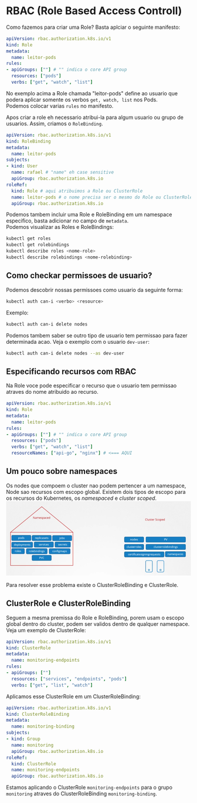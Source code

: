 # RBAC (Role Based Access Controll)
Como fazemos para criar uma Role? Basta aplciar o seguinte manifesto:  
```yaml
apiVersion: rbac.authorization.k8s.io/v1
kind: Role
metadata:
  name: leitor-pods
rules:
- apiGroups: [""] # "" indica o core API group
  resources: ["pods"]
  verbs: ["get", "watch", "list"]
```  
No exemplo acima a Role chamada "leitor-pods" define ao usuario que podera aplicar somente os verbos `get, watch, list` nos Pods.    
Podemos colocar varias `rules` no manifesto.  
  
Apos criar a role eh necessario atribui-la para algum usuario ou grupo de usuarios.  Assim, criamos o `RoleBinding`.  
```yaml
apiVersion: rbac.authorization.k8s.io/v1
kind: RoleBinding
metadata:
  name: leitor-pods
subjects:
- kind: User
  name: rafael # "name" eh case sensitive
  apiGroup: rbac.authorization.k8s.io
roleRef:
  kind: Role # aqui atribuimos a Role ou ClusterRole
  name: leitor-pods # o nome precisa ser o mesmo do Role ou ClusterRole criado
  apiGroup: rbac.authorization.k8s.io
```  
Podemos tambem incluir uma Role e RoleBinding em um namespace especifico, basta adicionar no campo de `metadata`.  
Podemos visualizar as Roles e RoleBindings:  
```sh
kubectl get roles
kubectl get rolebindings
kubectl describe roles <nome-role>
kubectl describe rolebindings <nome-rolebinding>
```  
  
## Como checkar permissoes de usuario?
Podemos descobrir nossas permissoes como usuario da seguinte forma:  
```sh
kubectl auth can-i <verbo> <resource>
```  
Exemplo:
```sh
kubectl auth can-i delete nodes
```  
  
Podemos tambem saber se outro tipo de usuario tem permissao para fazer determinada acao. Veja o exemplo com o usuario `dev-user`:  
```sh
kubectl auth can-i delete nodes --as dev-user
```  
  
## Especificando recursos com RBAC
Na Role voce pode especificar o recurso que o usuario tem permissao atraves do nome atribuido ao recurso.  
```yaml
apiVersion: rbac.authorization.k8s.io/v1
kind: Role
metadata:
  name: leitor-pods
rules:
- apiGroups: [""] # "" indica o core API group
  resources: ["pods"]
  verbs: ["get", "watch", "list"]
  resourceNames: ["api-go", "nginx"] # <=== AQUI
```  

## Um pouco sobre namespaces
Os nodes que compoem o cluster nao podem pertencer a um namespace, Node sao recursos com escopo global. Existem dois tipos de escopo para os recursos do Kubernetes, os _namespaced_ e _cluster scoped_.  
![resource_scopes](./assets/scope_resources.png)  
  
Para resolver esse problema existe o ClusterRoleBinding e ClusterRole.  
  
## ClusterRole e ClusterRoleBinding
Seguem a mesma premissa do Role e RoleBinding, porem usam o escopo global dentro do cluster, podem ser validos dentro de qualquer namespace.  
Veja um exemplo de ClusterRole:  
```yaml
apiVersion: rbac.authorization.k8s.io/v1
kind: ClusterRole
metadata:
  name: monitoring-endpoints
rules:
- apiGroups: [""]
  resources: ["services", "endpoints", "pods"]
  verbs: ["get", "list", "watch"]
```  
Aplicamos esse ClusterRole em um ClusterRoleBinding:  
```yaml
apiVersion: rbac.authorization.k8s.io/v1
kind: ClusterRoleBinding
metadata:
  name: monitoring-binding
subjects:
- kind: Group
  name: monitoring
  apiGroup: rbac.authorization.k8s.io
roleRef:
  kind: ClusterRole
  name: monitoring-endpoints
  apiGroup: rbac.authorization.k8s.io
```  
Estamos aplicando o ClusterRole `monitoring-endpoints` para o grupo `monitoring` atraves do ClusterRoleBinding `monitoring-binding`.  
  
